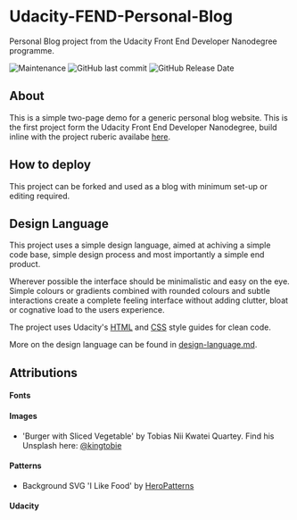Udacity-FEND-Personal-Blog
============================
Personal Blog project from the Udacity Front End Developer Nanodegree programme.

![Maintenance](https://img.shields.io/maintenance/yes/2020?logo=github&style=for-the-badge)
![GitHub last commit](https://img.shields.io/github/last-commit/coolfield/Udacity-FEND-Personal-Blog?style=for-the-badge)
![GitHub Release Date](https://img.shields.io/github/release-date/coolfield/Udacity-FEND-Personal-Blog?logo=UDACITY&style=for-the-badge)

About
---------
This is a simple two-page demo for a generic personal blog website. This is the first project form the Udacity Front End Developer Nanodegree, build inline with the project ruberic availabe [here](https://review.udacity.com/#!/rubrics/2667/view).

How to deploy
----------------
This project can be forked and used as a blog with minimum set-up or editing required.

Design Language
------------------
This project uses a simple design language, aimed at achiving a simple code base, simple design process and most importantly a simple end product.

Wherever possible the interface should be minimalistic and easy on the eye. Simple colours or gradients combined with rounded colours and subtle interactions create a complete feeling interface without adding clutter, bloat or cognative load to the users experience.

The project uses Udacity's [HTML](https://udacity.github.io/frontend-nanodegree-styleguide/index.html) and [CSS](https://udacity.github.io/frontend-nanodegree-styleguide/css.html) style guides for clean code.

More on the design language can be found in [design-language.md](design-language.md).

Attributions
---------------

#### Fonts

#### Images
- 'Burger with Sliced Vegetable' by Tobias Nii Kwatei Quartey. Find his Unsplash here: [@kingtobie](https://unsplash.com/@kingtobie)

#### Patterns
- Background SVG 'I Like Food' by [HeroPatterns](https://heropatterns.com)

#### Udacity